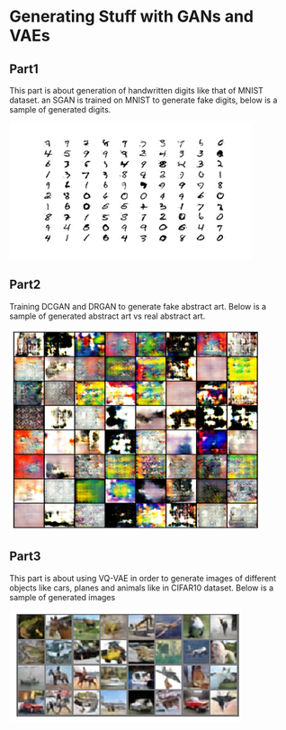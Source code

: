 # Generating Stuff with GANs and VAEs
 Part1
 ----
 This part is about generation of handwritten digits like that of MNIST dataset. an SGAN is trained on MNIST to generate fake digits, below is a sample of generated digits.
 
 ![This is an image](/Images/Picture1.png)

Part2
----
Training DCGAN and DRGAN to generate fake abstract art. Below is a sample of generated abstract art vs real abstract art.

 ![This is an image](/Images/Picture2.png)

Part3
----
This part is about using VQ-VAE in order to generate images of different objects like cars, planes and animals like in CIFAR10 dataset. Below is a sample of generated images

 ![This is an image](/Images/Picture3.png)
